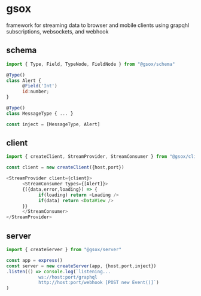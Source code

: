 # gsox
framework for streaming data to browser and mobile clients using grapqhl subscriptions, websockets, and webhook

## schema
```js
import { Type, Field, TypeNode, FieldNode } from "@gsox/schema"

@Type()
class Alert {
      @Field('Int')
      id:number;
}

@Type()
class MessageType { ... }

const inject = [MessageType, Alert]
```

## client
```js
import { createClient, StreamProvider, StreamConsumer } from "@gsox/client"

const client = new createClient({host,port})

<StreamProvider client={client}>
      <StreamConsumer types={[Alert]}>
      {({data,error,loading}) => {
            if(loading) return <Loading />
            if(data) return <DataView />
      }}
      </StreamConsumer>
</StreamProvider>
```

## server
```js
import { createServer } from "@gsox/server"

const app = express()
const server = new createServer(app, {host,port,inject})
.listen(() => console.log(`listening...
            ws://host:port/graphql
            http://host:port/webhook [POST new Event()]`)
)
```